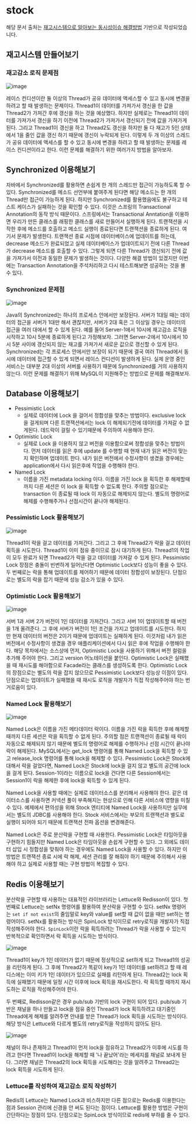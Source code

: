 # stock
해당 문서 출처는 [재고시스템으로 알아보는 동시성이슈 해결방법](https://www.inflearn.com/course/%EB%8F%99%EC%8B%9C%EC%84%B1%EC%9D%B4%EC%8A%88-%EC%9E%AC%EA%B3%A0%EC%8B%9C%EC%8A%A4%ED%85%9C) 기반으로 작성되었습니다. 

## 재고시스템 만들어보기
### 재고감소 로직 문제점
![image](https://github.com/haeyonghahn/stock/assets/31242766/f4b93643-e012-4a8e-b975-e91875dfdd3a)

레이스 컨디션이란 둘 이상의 Thread가 공유 데이터에 액세스할 수 있고 동시에 변경을 하려고 할 때 발생하는 문제이다. Thread1이 데이터를 가져가서 갱신을 한 값을 Thread2가 가져간 후에 갱신을 하는 것을 예상했다. 
하지만 실제로는 Thread1이 데이터를 가져가서 갱신을 하기 이전에 Thread2가 가져가서 갱신되기 전에 값을 가져가게 된다. 그리고 Thread1이 갱신을 하고 Thread2도 갱신을 하지만 둘 다 재고가 5인 상태에서 1을 줄인 값을 갱신
하기 때문에 갱신이 누락되게 된다. 이렇게 두 개 이상의 스레드가 공유 데이터에 액세스를 할 수 있고 동시에 변경을 하려고 할 때 발생하는 문제를 레이스 컨디션이라고 한다. 이런 문제를 해결하기 위한 여러가지 방법을 알아보자.

## Synchronized 이용해보기
자바에서 Synchronized를 활용하면 손쉽게 한 개의 스레드만 접근이 가능하도록 할 수 있다. Synchronized를 메소드 선언부에 붙여주게 된다면 해당 메소드는 한 개의 Thread만 접근이 가능하게 된다. 하지만 Synchronized를 활용했음에도 불구하고 테스트 케이스가 실패하는 것을 확인할 수 있다. 이것은 스프링의 Transactional Annotation의 동작 방식 때문이다. 스프링에서는 Transactional Anntation을 이용하면 우리가 만든 클래스를 래핑한 클래스를 새로 만들어서 실행하게 된다. 트랜잭션을 시작한 후에 메소드를 호출하고 메소드 실행이 종료된다면 트랜잭션을 종료하게 된다. 여기서 문제가 발생한다. 트랜잭션 종료 시점에 데이터베이스에 업데이트를 하는데, decrease 메소드가 완료되었고 실제 데이터베이스가 업데이트되기 전에 다른 Thread가 decrease 메소드를 호출할 수 있다. 그렇게 되면 다른 Thread가 갱신되기 전에 값을 가져가서 이전과 동일한 문제가 발생하는 것이다. 다양한 해결 방법이 있겠지만 이번에는 Transaction Annotation을 주석처리하고 다시 테스트해보면 성공하는 것을 볼 수 있다.

### Synchronized 문제점
![image](https://github.com/haeyonghahn/stock/assets/31242766/d6184b51-9d49-40a4-9f20-12ffdbad16c2)

Java의 Synchronized는 하나의 프로세스 안에서만 보장된다. 서버가 1대일 때는 데이터의 접근을 서버가 1대만 해서 괜찮지만, 서버가 2대 혹은 그 이상일 경우는 데이터의 접근을 여러 대에서 할 수 있게 된다. 예를 들어 Server-1에서 10시에 재고감소 로직을 시작하고 10시 5분에 종료하게 된다고 가정해보자. 그러면 Server-2에서 10시에서 10시 5분 사이에 갱신되지 않는 재고를 가져가서 새로운 값으로 갱신할 수 있게 된다. Synchronized는 각 프로세스 안에서만 보장이 되기 때문에 결국 여러 Thread에서 동시에 데이터에 접근할 수 있게 되면서 레이스 컨디션이 발생하게 된다. 실제 운영 중인 서비스는 대부분 2대 이상의 서버를 사용하기 때문에 Synchronized를 거의 사용하지 않는다. 이런 문제를 해결하기 위해 MySQL이 지원해주는 방법으로 문제를 해결해보자.

## Database 이용해보기
- Pessimistic Lock
  - 실제로 데이터에 Lock 을 걸어서 정합성을 맞추는 방법이다. exclusive lock 을 걸게되며 다른 트랜잭션에서는 lock 이 해제되기전에 데이터를 가져갈 수 없게된다. 데드락이 걸릴 수 있기때문에 주의하여 사용해야 한다.
- Optimistic Lock
  - 실제로 Lock 을 이용하지 않고 버전을 이용함으로써 정합성을 맞추는 방법이다. 먼저 데이터를 읽은 후에 update 를 수행할 때 현재 내가 읽은 버전이 맞는지 확인하며 업데이트 한다. 내가 읽은 버전에서 수정사항이 생겼을 경우에는 application에서 다시 읽은후에 작업을 수행해야 한다.
- Named Lock
  - 이름을 가진 metadata locking 이다. 이름을 가진 lock 을 획득한 후 해제할때까지 다른 세션은 이 lock 을 획득할 수 없도록 한다. 주의할 점으로는 transaction 이 종료될 때 lock 이 자동으로 해제되지 않는다. 별도의 명령어로 해제를 수행해주거나 선점시간이 끝나야 해제된다.

### Pessimistic Lock 활용해보기
![image](https://github.com/haeyonghahn/stock/assets/31242766/4a06b688-d19c-4ee6-b2c1-55bb9a5349b5)

Thread1이 락을 걸고 데이터를 가져간다. 그리고 그 후에 Thread2가 락을 걸고 데이터 획득을 시도한다. Thread1이 이미 점유 중이므로 잠시 대기하게 된다. Thread1의 작업이 모두 완료가 되면 Thread2가 락을 걸고 데이터를 가져갈 수 있게 된다. Pessimistic Lock 장점은 충돌이 빈번하게 일어난다면 Optimistic Lock보다 성능이 좋을 수 있다. 두 번째로는 락을 통해 업데이트를 제어하기 때문에 데이터 정합성이 보장된다. 단점으로는 별도의 락을 잡기 때문에 성능 감소가 있을 수 있다.

### Optimistic Lock 활용해보기
![image](https://github.com/haeyonghahn/stock/assets/31242766/4415e41f-dae0-4e16-bdeb-54945d105f19)

서버 1과 서버 2가 버전이 1인 데이터를 가져간다. 그리고 서버 1이 업데이트할 때 버전을 1개 올려준다. 그 후에 서버가 버전이 1인 조건을 가지고 업데이트를 시도한다. 하지만 현재 데이터의 버전은 2이기 때문에 업데이트는 실패하게 된다. 이것처럼 내가 읽은 버전에서 수정사항이 생겼을 경우 애플리케이션에서 다시 읽은 후에 작업을 수행해야 한다. 해당 목차에서는 소스상에 먼저, Optimistic Lock을 사용하기 위해서 버전 컬럼을 추가해 주어야 한다. 그리고 version 어노테이션을 붙인다. Optimistic Lock은 실패했을 때 재시도를 해야함으로 Facade라는 클래스를 생성하도록 한다. Optimistic Lock의 장점으로는 별도의 락을 잡지 않으므로 Pessimistic Lock보다 성능상 이점이 있다. 단점으로는 업데이트가 실패했을 때 재시도 로직을 개발자가 직접 작성해주어야 하는 번거로움이 있다.

### Named Lock 활용해보기
![image](https://github.com/haeyonghahn/stock/assets/31242766/45353049-3d1e-473e-bc42-c82290bbe86b)

Named Lock은 이름을 가진 메타데이터 락이다. 이름을 가진 락을 획득한 후에 해제할 때까지 다른 세션은 락을 획득할 수 없게 된다. 주의할 점은 트랜잭션이 종료될 때 락이 자동으로 해제되지 않기 때문에 별도의 명령어로 해제를 수행하거나 선점 시간이 끝나야 락이 해제된다. MySQL에서는 get_lock 명령어를 통해 Named Lock을 획득할 수 있고 release_lock 명령어를 통해 lock을 해제할 수 있다. Pessimistic Lock은 Stock에 대해서 락을 걸었다면, Named Lock은 Stock에 lock을 걸지 않고 별도의 공간에 lock을 걸게 된다. Session-1이라는 이름으로 lock을 건다면 다른 Session에서는 Session1이 락을 해제한 후에 lock을 획득할 수 있게 된다. 

Named Lock을 사용할 때에는 실제로 데이터소스를 분리해서 사용해야 한다. 같은 데이터소스를 사용하면 커넥션 풀이 부족해지는 현상으로 인해 다른 서비스에 영향을 미칠 수 있다. 예제에서 편의성을 위해 Stock 엔티티에 Named Lock을 사용하지만 실무에서는 별도의 JDBC를 사용해야 한다. Stock 서비스에서는 부모의 트랜잭션과 별도로 실행이 되어야 되기 때문에 트랜잭션 전파 옵션을 변경해준다. 

Named Lock은 주로 분산락을 구현할 때 사용한다. Pessimistic Lock은 타임아웃을 구현하기 힘들지만 Named Lock은 타임아웃을 손쉽게 구현할 수 있다. 그 외에도 데이터 삽입 시 정합성을 맞춰야 하는 경우에도 Named Lock을 사용할 수 있다. 하지만 이 방법은 트랜잭션 종료 시에 락 해제, 세션 관리를 잘 해줘야 하기 때문에 주의해서 사용해야 하고 실제로 사용할 때는 구현 방법이 복잡할 수 있다.

## Redis 이용해보기
분산락을 구현할 때 사용하는 대표적인 라이브러리는 Lettuce와 Redisson이 있다. 첫 번째로 Lettuce는 setNx 명령어를 활용하여 분산락을 구현할 수 있다. setNx 명령어는 `set if not exist`의 줄임말로 key와 value를 set할 때 값이 없을 때만 set하는 명령어이다. setNx를 활용하는 방식은 SpinLock 방식이므로 retry로직을 개발자가 직접 작성해주어야 한다. `SpinLock`이란 락을 획득하려는 Thread가 락을 사용할 수 있는지 반복적으로 확인하면서 락 획득을 시도하는 방식이다. 

![image](https://github.com/haeyonghahn/stock/assets/31242766/f37a5368-92f3-4ca8-b67c-52da59f43218)

Thread1이 key가 1인 데이터가 없기 때문에 정상적으로 set하게 되고 Thread1의 성공을 리턴하게 된다. 그 후에 Thread2가 똑같이 key가 1인 데이터를 set하려고 할 때 레디스에는 이미 키가 1인 데이터가 있으므로 실패를 리턴하게 된다. Thread2는 lock 획득에 실패했기 때문에 일정 시간 이후에 lock 획득을 재시도한다. 락 획득할 때까지 재시도하는 로직을 작성해주어야 한다. 

두 번째로, Redisson같은 경우 pub/sub 기반의 lock 구현이 되어 있다. pub/sub 기반은 채널을 하나 만들고 lock을 점유 중인 Thread가 lock 획득하려고 대기중인 Thread에게 해제를 알려주면 안내를 받은 Thread가 lock 획득을 시도하는 방식이다. 해당 방식은 Lettuce와 다르게 별도의 retry로직을 작성하지 않아도 된다. 

![image](https://github.com/haeyonghahn/stock/assets/31242766/4335b45e-14a3-4e35-b28e-dee229dcc5ed)

채널이 하나 존재하고 Thread1이 먼저 lock을 점유하고 Thread2가 이후에 시도를 하려고 한다면 Thread1이 lock을 해제할 때 '나 끝났어'라는 메세지를 채널로 보내게 된다. 그러면 채널은 Thread2의 lock 획득을 시도해라는 것을 알려주고 Thread2는 lock 획득을 시도하게 된다.

### Lettuce를 작성하여 재고감소 로직 작성하기
Redis의 Lettuce는 Named Lock과 비스하지만 다른 점으로는 Redis를 이용한다는 점과 Session 관리에 신경을 안 써도 된다는 점이다. Lettuce를 활용한 방법은 구현이 간단하다는 장점이 있다. 단점으로는 SpinLock 방식이므로 redis에 부하를 줄 수 있다.
